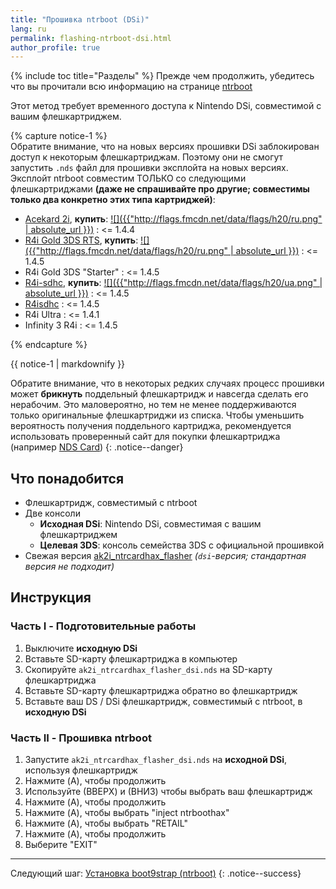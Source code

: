 ```yaml
---
title: "Прошивка ntrboot (DSi)"
lang: ru
permalink: flashing-ntrboot-dsi.html
author_profile: true
---
```

{% include toc title="Разделы" %}
Прежде чем продолжить, убедитесь что вы прочитали всю информацию на странице [ntrboot](ntrboot)

Этот метод требует временного доступа к Nintendo DSi, совместимой с вашим флешкартриджем.

{% capture notice-1 %}   
Обратите внимание, что на новых версиях прошивки DSi заблокирован доступ к некоторым флешкартриджам. Поэтому они не смогут запустить `.nds` файл для прошивки эксплойта на новых версиях. Эксплойт ntrboot совместим ТОЛЬКО со следующими флешкартриджами **(даже не спрашивайте про другие; совместимы только два конкретно этих типа картриджей)**:

  + [Acekard 2i](http://www.nds-card.com/ProShow.asp?ProID=160), **купить**: [![]({{"http://flags.fmcdn.net/data/flags/h20/ru.png" | absolute_url }})](https://www.avito.ru/moskva/igry_pristavki_i_programmy/fleshkartridzh_fleshka_acekard_2i_dlya_nintendo_ds_544116629) : <= 1.4.4
  + [R4i Gold 3DS RTS](http://www.nds-card.com/ProShow.asp?ProID=149), **купить**: [![]({{"http://flags.fmcdn.net/data/flags/h20/ru.png" | absolute_url }})](https://www.avito.ru/moskva/igry_pristavki_i_programmy/fleshkartridzh_r4i_gold_dlya_nintendo_ds_dsi_3ds_2ds_604415936) : <= 1.4.5
  + R4i Gold 3DS "Starter" : <= 1.4.5
  + [R4i-sdhc](http://R4i-sdhc.com), **купить**: [![]({{"http://flags.fmcdn.net/data/flags/h20/ua.png" | absolute_url }})](https://vk.com/market-125012133?section=album_3&w=product-125012133_1058176) : <= 1.4.5
  + [R4isdhc](http://R4isdhc.com) : <= 1.4.5
  + R4i Ultra : <= 1.4.1
  + Infinity 3 R4i : <= 1.4.5

{% endcapture %}
<div class="notice--warning">{{ notice-1 | markdownify }}</div>

Обратите внимание, что в некоторых редких случаях процесс прошивки может **брикнуть** поддельный флешкартридж и навсегда сделать его нерабочим. Это маловероятно, но тем не менее поддерживаются только оригинальные флешкартриджи из списка. Чтобы уменьшить вероятность получения поддельного картриджа, рекомендуется использовать проверенный сайт для покупки флешкартриджа (например [NDS Card](http://www.nds-card.com/))
{: .notice--danger}

## Что понадобится

* Флешкартридж, совместимый с ntrboot
* Две консоли 
  + **Исходная DSi**: Nintendo DSi, совместимая с вашим флешкартриджем
  + **Целевая 3DS**: консоль семейства 3DS с официальной прошивкой
* Свежая версия [ak2i_ntrcardhax_flasher](https://github.com/d3m3vilurr/ak2i_ntrcardhax_flasher/releases/latest) *(`dsi`-версия; стандартная версия не подходит)*

## Инструкция

### Часть I - Подготовительные работы

1. Выключите **исходную DSi**
1. Вставьте SD-карту флешкартриджа в компьютер
1. Скопируйте `ak2i_ntrcardhax_flasher_dsi.nds` на SD-карту флешкартриджа
1. Вставьте SD-карту флешкартриджа обратно во флешкартридж
1. Вставьте ваш DS / DSi флешкартридж, совместимый с ntrboot, в **исходную DSi**

### Часть II - Прошивка ntrboot

1. Запустите `ak2i_ntrcardhax_flasher_dsi.nds` на **исходной DSi**, используя флешкартридж
1. Нажмите (A), чтобы продолжить
1. Используйте (ВВЕРХ) и (ВНИЗ) чтобы выбрать ваш флешкартридж
1. Нажмите (A), чтобы продолжить
1. Нажмите (A), чтобы выбрать "inject ntrboothax"
1. Нажмите (A), чтобы выбрать "RETAIL"
1. Нажмите (A), чтобы продолжить
1. Выберите "EXIT"

___

Следующий шаг: [Установка boot9strap (ntrboot)](installing-boot9strap-ntrboot)
{: .notice--success}